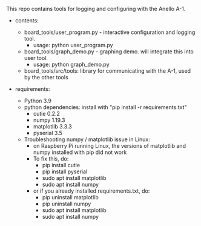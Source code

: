 This repo contains tools for logging and configuring with the Anello A-1.

- contents:
    - board_tools/user_program.py  - interactive configuration and logging tool.
        - usage: python user_program.py
    - board_tools/graph_demo.py - graphing demo. will integrate this into user tool.
        - usage: python graph_demo.py
    - board_tools/src/tools: library for communicating with the A-1, used by the other tools

- requirements:
    - Python 3.9
    - python dependencies: install with "pip install -r requirements.txt"
        - cutie 0.2.2
        - numpy 1.19.3
        - matplotlib 3.3.3
        - pyserial 3.5
    - Troubleshooting numpy / matplotlib issue in Linux:
        - on Raspberry Pi running Linux, the versions of matplotlib and numpy installed with pip did not work
        - To fix this, do:
            - pip install cutie
            - pip install pyserial
            - sudo apt install matplotlib
            - sudo apt install numpy
        - or if you already installed requirements.txt, do:
            - pip uninstall matplotlib
            - pip uninstall numpy
            - sudo apt install matplotlib
            - sudo apt install numpy
